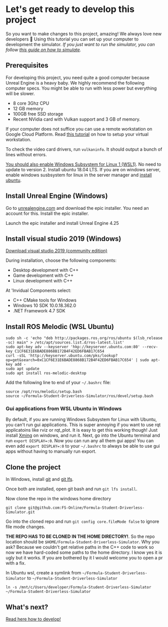 # Let's get ready to develop this project
So you want to make changes to this project, amazing! We always love new developers 💓
Using this tutorial you can set up your computer to development the simulator. 
*If you just want to run the simulator, you can follow [this guide on how to simulate](how-to-simulate.md).*

## Prerequisites

For developing this project, you need quite a good computer because Unreal Engine is a heavy baby.
We highly recommend the following computer specs. You might be able to run with less power but everything will be slower.

* 8 core 3Ghz CPU
* 12 GB memory
* 100GB free SSD storage
* Recent NVidia card with Vulkan support and 3 GB of memory.

If your computer does not suffice you can use a remote workstation on Google Cloud Platform.
Read [this tutorial](gcp-remote-workstation.md) on how to setup your virtual workstation.

To check the video card drivers, run `vulkaninfo`. It should output a bunch of lines without errors.

[You should also enable Windows Subsystem for Linux 1 (WSL1)](https://docs.microsoft.com/en-us/windows/wsl/install-win10). 
No need to update to version 2.
Install ubuntu 18.04 LTS.
If you are on windows server, enable windows susbsystem for linux in the server manager and [install ubuntu](https://docs.microsoft.com/en-us/windows/wsl/install-on-server#download-a-linux-distribution).

## Install Unreal Engine (Windows)
Go to [unrealengine.com](https://www.unrealengine.com/) and download the epic installer.
You need an account for this.
Install the epic installer.

Launch the epic installer and install Unreal Engine 4.25

## Install visual studio 2019 (Windows)
[Download visual studio 2019 (community edition)](https://visualstudio.microsoft.com/vs/)

During installation, choose the following components:

* Desktop development with C++
* Game development with C++
* Linux development with C++

At 'Invidual Components select:

* C++ CMake tools for Windows
* Windows 10 SDK 10.0.18.362.0
* .NET Framework 4.7 SDK


## Install ROS Melodic (WSL Ubuntu)

```
sudo sh -c 'echo "deb http://packages.ros.org/ros/ubuntu $(lsb_release -sc) main" > /etc/apt/sources.list.d/ros-latest.list'
sudo apt-key adv --keyserver 'hkp://keyserver.ubuntu.com:80' --recv-key C1CF6E31E6BADE8868B172B4F42ED6FBAB17C654
curl -sSL 'http://keyserver.ubuntu.com/pks/lookup?op=get&search=0xC1CF6E31E6BADE8868B172B4F42ED6FBAB17C654' | sudo apt-key add -
sudo apt update
sudo apt install ros-melodic-desktop
```

Add the following line to end of your `~/.bashrc` file:
```
source /opt/ros/melodic/setup.bash
source ~/Formula-Student-Driverless-Simulator/ros/devel/setup.bash
```

### Gui applications from WSL Ubuntu in Windows
By default, if you are running Windows Subsystem for Linux with Ubuntu, you can't run gui applications.
This is super annoying if you want to use rqt applicatoins like rviz or rqt_plot.
It is easy to get this working though!
Just install [Xming](https://sourceforge.net/projects/xming/) on windows, and run it.
Next, go into the Ubuntu terminal and run `export DISPLAY=:0`.
Now you can run any all them gui apps!
You can even add `export DISPLAY=:0` to your `~/.bashrc` to always be able to use gui apps without having to manually run export.

## Clone the project

In Windows, install [git](https://git-scm.com/download/win) and [git lfs](https://git-lfs.github.com/).

Once both are installed, open git bash and run `git lfs install`.

Now clone the repo in the windows home directory 
```
git clone git@github.com:FS-Online/Formula-Student-Driverless-Simulator.git
```

Go into the cloned repo and run `git config core.fileMode false` to ignore file mode changes.

**THE REPO HAS TO BE CLONED IN THE HOME DIRECTORY!**. So the repo location should be `$HOME/Formula-Student-Driverless-Simulator`.
Why you ask? Because we couldn't get relative paths in the C++ code to work so now we have hard-coded some paths to the home directory.
I know yes it is ugly but it works. If you are bothered by it I would welcome you to open a pr with a fix.

In Ubuntu wsl, create a symlink from `~/Formula-Student-Driverless-Simulator` to `~/Formula-Student-Driverless-Simulator`
```
ln -s /mnt/c/Users/developer/Formula-Student-Driverless-Simulator ~/Formula-Student-Driverless-Simulator
```

## What's next?
[Read here how to develop!](how-to-develop.md)